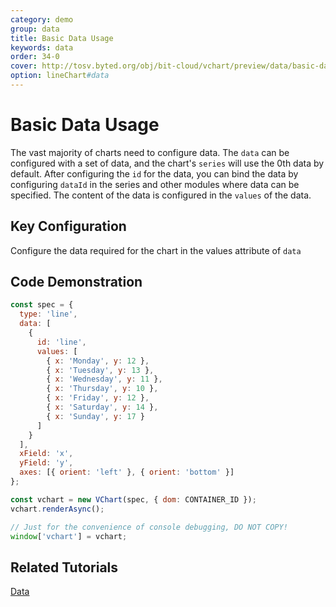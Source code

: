 ```yaml
---
category: demo
group: data
title: Basic Data Usage
keywords: data
order: 34-0
cover: http://tosv.byted.org/obj/bit-cloud/vchart/preview/data/basic-data.png
option: lineChart#data
---
```

 
# Basic Data Usage

The vast majority of charts need to configure data. The `data` can be configured with a set of data, and the chart's `series` will use the 0th data by default. After configuring the `id` for the data, you can bind the data by configuring `dataId` in the series and other modules where data can be specified. The content of the data is configured in the `values` of the data.

## Key Configuration

Configure the data required for the chart in the values attribute of `data`

## Code Demonstration

```javascript livedemo
const spec = {
  type: 'line',
  data: [
    {
      id: 'line',
      values: [
        { x: 'Monday', y: 12 },
        { x: 'Tuesday', y: 13 },
        { x: 'Wednesday', y: 11 },
        { x: 'Thursday', y: 10 },
        { x: 'Friday', y: 12 },
        { x: 'Saturday', y: 14 },
        { x: 'Sunday', y: 17 }
      ]
    }
  ],
  xField: 'x',
  yField: 'y',
  axes: [{ orient: 'left' }, { orient: 'bottom' }]
};

const vchart = new VChart(spec, { dom: CONTAINER_ID });
vchart.renderAsync();

// Just for the convenience of console debugging, DO NOT COPY!
window['vchart'] = vchart;
```

## Related Tutorials

[Data](link)